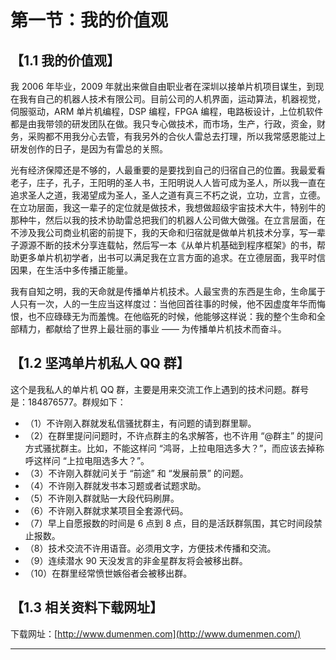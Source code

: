 # 第一节：我的价值观

## 【1.1 我的价值观】

我 2006 年毕业，2009 年就出来做自由职业者在深圳以接单片机项目谋生，到现在我有自己的机器人技术有限公司。目前公司的人机界面，运动算法，机器视觉，伺服驱动，ARM 单片机编程，DSP 编程，FPGA 编程，电路板设计，上位机软件都是由我带领的研发团队在做。我只专心做技术，而市场，生产，行政，资金，财务，采购都不用我分心去管，有我另外的合伙人雷总去打理，所以我常感恩能过上研发创作的日子，是因为有雷总的关照。

光有经济保障还是不够的，人最重要的是要找到自己的归宿自己的位置。我最爱看老子，庄子，孔子，王阳明的圣人书，王阳明说人人皆可成为圣人，所以我一直在追求圣人之道，我渴望成为圣人，圣人之道有真三不朽之说，立功，立言，立德。在立功层面，我这一辈子的定位就是做技术，我想做超级宇宙技术大牛，特别牛的那种牛，然后以我的技术协助雷总把我们的机器人公司做大做强。在立言层面，在不涉及我公司商业机密的前提下，我的天命和归宿就是做单片机技术分享，写一辈子源源不断的技术分享连载帖，然后写一本《从单片机基础到程序框架》的书，帮助更多单片机初学者，出书可以满足我在立言方面的追求。在立德层面，我平时信因果，在生活中多传播正能量。

我有自知之明，我的天命就是传播单片机技术。人最宝贵的东西是生命，生命属于人只有一次，人的一生应当这样度过：当他回首往事的时候，他不因虚度年华而悔恨，也不应碌碌无为而羞愧。在他临死的时候，他能够这样说：我的整个生命和全部精力，都献给了世界上最壮丽的事业 —— 为传播单片机技术而奋斗。

## 【1.2 坚鸿单片机私人 QQ 群】

这个是我私人的单片机 QQ 群，主要是用来交流工作上遇到的技术问题。群号是：184876577。群规如下：

- （1）不许刚入群就发私信骚扰群主，有问题的请到群里聊。
- （2）在群里提问问题时，不许点群主的名求解答，也不许用 “@群主” 的提问方式骚扰群主。比如，不能这样问 “鸿哥，上拉电阻选多大？”，而应该去掉称呼这样问 “上拉电阻选多大？”。
- （3）不许刚入群就问关于 “前途” 和 “发展前景” 的问题。
- （4）不许刚入群就发书本习题或者试题求助。
- （5）不许刚入群就贴一大段代码刷屏。
- （6）不许刚入群就求某项目全套源代码。
- （7）早上自愿报数的时间是 6 点到 8 点，目的是活跃群氛围，其它时间段禁止报数。
- （8）技术交流不许用语音。必须用文字，方便技术传播和交流。
- （9）连续潜水 90 天没发言的非金星群友将会被移出群。
- （10）在群里经常愤世嫉俗者会被移出群。

## 【1.3 相关资料下载网址】

下载网址：[http://www.dumenmen.com](http://www.dumenmen.com/)

***
